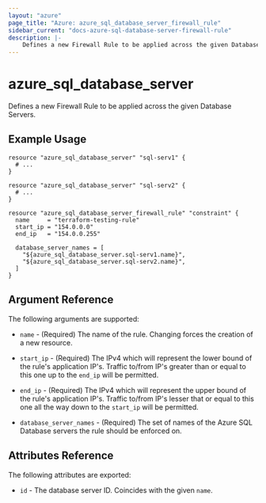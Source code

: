 ```yaml
---
layout: "azure"
page_title: "Azure: azure_sql_database_server_firewall_rule"
sidebar_current: "docs-azure-sql-database-server-firewall-rule"
description: |-
    Defines a new Firewall Rule to be applied across the given Database Servers.
---
```


# azure\_sql\_database\_server

Defines a new Firewall Rule to be applied across the given Database Servers.

## Example Usage

```
resource "azure_sql_database_server" "sql-serv1" {
  # ...
}

resource "azure_sql_database_server" "sql-serv2" {
  # ...
}

resource "azure_sql_database_server_firewall_rule" "constraint" {
  name     = "terraform-testing-rule"
  start_ip = "154.0.0.0"
  end_ip   = "154.0.0.255"

  database_server_names = [
    "${azure_sql_database_server.sql-serv1.name}",
    "${azure_sql_database_server.sql-serv2.name}",
  ]
}
```

## Argument Reference

The following arguments are supported:

* `name` - (Required) The name of the rule. Changing forces the creation of a
    new resource.

* `start_ip` - (Required) The IPv4 which will represent the lower bound of the
    rule's application IP's. Traffic to/from IP's greater than or equal to this
    one up to the `end_ip` will be permitted.

* `end_ip` - (Required) The IPv4 which will represent the upper bound of the
    rule's application IP's. Traffic to/from IP's lesser that or equal to this
    one all the way down to the `start_ip` will be permitted.

* `database_server_names` - (Required) The set of names of the Azure SQL
    Database servers the rule should be enforced on.

## Attributes Reference

The following attributes are exported:

* `id` - The database server ID. Coincides with the given `name`.
